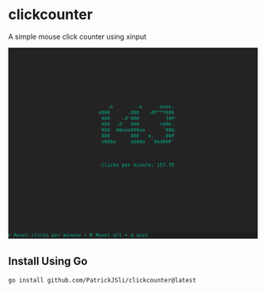 # clickcounter

A simple mouse click counter using xinput

![](screenshot.png)
## Install Using Go

``` bash
go install github.com/PatrickJSli/clickcounter@latest
```


